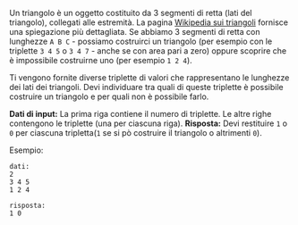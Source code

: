 <!-- #Triangoli -->
Un triangolo è un oggetto costituito da 3 segmenti di retta (lati del triangolo), collegati alle 
estremità.
La pagina [Wikipedia sui triangoli][wiki] fornisce una spiegazione più dettagliata.
Se abbiamo 3 segmenti di retta con lunghezze `A B C` - possiamo costruirci un triangolo (per esempio 
con le triplette `3 4 5` o `3 4 7` - anche se con area pari a zero) oppure scoprire che è impossibile 
costruirne uno (per esempio `1 2 4`).

[wiki]: http://it.wikipedia.org/wiki/Triangolo

Ti vengono fornite diverse triplette di valori che rappresentano le lunghezze dei lati dei triangoli.
Devi individuare tra quali di queste triplette è possibile costruire un triangolo e per quali non 
è possibile farlo.

**Dati di input:** La prima riga contiene il numero di triplette.
Le altre righe contengono le triplette (una per ciascuna riga).
**Risposta:** Devi restituire `1` o `0` per ciascuna tripletta(`1` se si pò costruire il
triangolo o altrimenti `0`).

Esempio:

    dati:
    2
    3 4 5
    1 2 4
    
    risposta:
    1 0